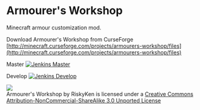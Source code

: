 Armourer's Workshop
==================

Minecraft armour customization mod.

Download Armourer's Workshop from CurseForge [http://minecraft.curseforge.com/projects/armourers-workshop/files](http://minecraft.curseforge.com/projects/armourers-workshop/files)

Master [![Jenkins Master](https://img.shields.io/jenkins/s/http/plushie.moe:8080/job/Armourers-Workshop.svg)](http://plushie.moe:8080/job/Armourers-Workshop/)

Develop [![Jenkins Develop](https://img.shields.io/jenkins/s/http/plushie.moe:8080/job/Armourers-Workshop-Dev.svg)](http://plushie.moe:8080/job/Armourers-Workshop-Dev/)

![](https://i.creativecommons.org/l/by-nc-sa/3.0/88x31.png)  
Armourer's Workshop by RiskyKen is licensed under a [Creative Commons Attribution-NonCommercial-ShareAlike 3.0 Unported License](https://creativecommons.org/licenses/by-nc-sa/3.0/)